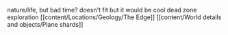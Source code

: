 nature/life, but bad
time? doesn't fit but it would be cool
dead zone exploration [[content/Locations/Geology/The Edge]]
[[content/World details and objects/Plane shards]]


